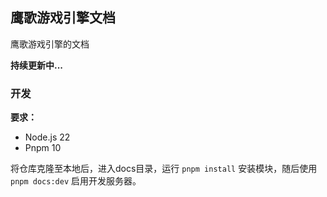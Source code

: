 ## 鹰歌游戏引擎文档

鹰歌游戏引擎的文档

**持续更新中...**

### 开发

**要求：**

- Node.js 22
- Pnpm 10

将仓库克隆至本地后，进入docs目录，运行 `pnpm install` 安装模块，随后使用 `pnpm docs:dev` 启用开发服务器。